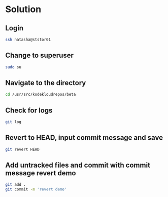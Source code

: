 # Solution

## Login

```bash
ssh natasha@ststor01
```

## Change to superuser

```bash
sudo su
```

## Navigate to the directory

```bash
cd /usr/src/kodekloudrepos/beta
```

## Check for logs

```bash
git log
```

## Revert to HEAD, input commit message and save

```bash
git revert HEAD
```

## Add untracked files and commit with commit message revert demo

```bash
git add .
git commit -m 'revert demo'
```
